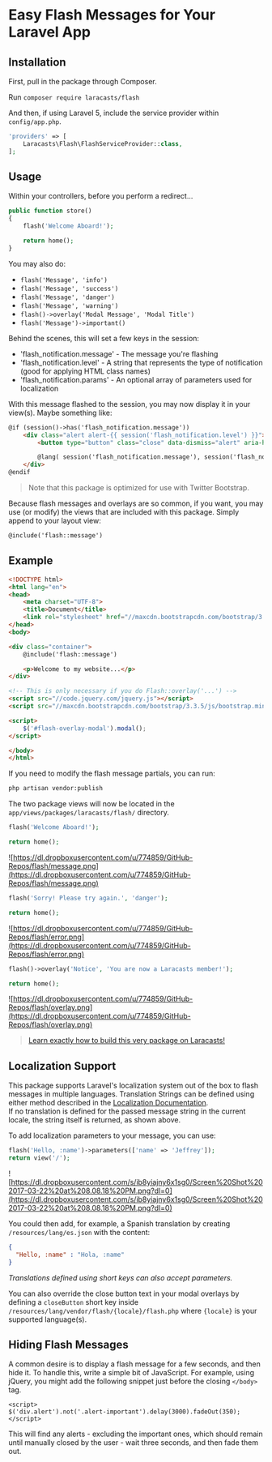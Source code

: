 # Easy Flash Messages for Your Laravel App

## Installation

First, pull in the package through Composer.

Run `composer require laracasts/flash`

And then, if using Laravel 5, include the service provider within `config/app.php`.

```php
'providers' => [
    Laracasts\Flash\FlashServiceProvider::class,
];
```

## Usage

Within your controllers, before you perform a redirect...

```php
public function store()
{
    flash('Welcome Aboard!');

    return home();
}
```

You may also do:

- `flash('Message', 'info')`
- `flash('Message', 'success')`
- `flash('Message', 'danger')`
- `flash('Message', 'warning')`
- `flash()->overlay('Modal Message', 'Modal Title')`
- `flash('Message')->important()`

Behind the scenes, this will set a few keys in the session:

- 'flash_notification.message' - The message you're flashing
- 'flash_notification.level' - A string that represents the type of notification (good for applying HTML class names)
- 'flash_notification.params' - An optional array of parameters used for localization

With this message flashed to the session, you may now display it in your view(s). Maybe something like:

```html
@if (session()->has('flash_notification.message'))
    <div class="alert alert-{{ session('flash_notification.level') }}">
        <button type="button" class="close" data-dismiss="alert" aria-hidden="true">&times;</button>

        @lang( session('flash_notification.message'), session('flash_notification.params', [] )
    </div>
@endif
```

> Note that this package is optimized for use with Twitter Bootstrap.

Because flash messages and overlays are so common, if you want, you may use (or modify) the views that are included with this package. Simply append to your layout view:

```html
@include('flash::message')
```

## Example

```html
<!DOCTYPE html>
<html lang="en">
<head>
    <meta charset="UTF-8">
    <title>Document</title>
    <link rel="stylesheet" href="//maxcdn.bootstrapcdn.com/bootstrap/3.3.5/css/bootstrap.min.css">
</head>
<body>

<div class="container">
    @include('flash::message')

    <p>Welcome to my website...</p>
</div>

<!-- This is only necessary if you do Flash::overlay('...') -->
<script src="//code.jquery.com/jquery.js"></script>
<script src="//maxcdn.bootstrapcdn.com/bootstrap/3.3.5/js/bootstrap.min.js"></script>

<script>
    $('#flash-overlay-modal').modal();
</script>

</body>
</html>
```

If you need to modify the flash message partials, you can run:

```bash
php artisan vendor:publish
```

The two package views will now be located in the `app/views/packages/laracasts/flash/` directory.

```php
flash('Welcome Aboard!');

return home();
```

![https://dl.dropboxusercontent.com/u/774859/GitHub-Repos/flash/message.png](https://dl.dropboxusercontent.com/u/774859/GitHub-Repos/flash/message.png)

```php
flash('Sorry! Please try again.', 'danger');

return home();
```

![https://dl.dropboxusercontent.com/u/774859/GitHub-Repos/flash/error.png](https://dl.dropboxusercontent.com/u/774859/GitHub-Repos/flash/error.png)

```php
flash()->overlay('Notice', 'You are now a Laracasts member!');

return home();
```

![https://dl.dropboxusercontent.com/u/774859/GitHub-Repos/flash/overlay.png](https://dl.dropboxusercontent.com/u/774859/GitHub-Repos/flash/overlay.png)

> [Learn exactly how to build this very package on Laracasts!](https://laracasts.com/lessons/flexible-flash-messages)

## Localization Support

This package supports Laravel's localization system out of the box to flash messages in multiple languages. Translation Strings can be defined using either method described in the [Localization Documentation](https://laravel.com/docs/master/localization#defining-translation-strings).  
If no translation is defined for the passed message string in the current locale, the string itself is returned, as shown above.

To add localization parameters to your message, you can use:

```php
flash('Hello, :name')->parameters(['name' => 'Jeffrey']);
return view('/');
```

![https://dl.dropboxusercontent.com/s/ib8yiajny6x1sg0/Screen%20Shot%202017-03-22%20at%208.08.18%20PM.png?dl=0](https://dl.dropboxusercontent.com/s/ib8yiajny6x1sg0/Screen%20Shot%202017-03-22%20at%208.08.18%20PM.png?dl=0)

You could then add, for example, a Spanish translation by creating `/resources/lang/es.json` with the content:
```json
{
  "Hello, :name" : "Hola, :name"
}
```
*Translations defined using short keys can also accept parameters.*

You can also override the close button text in your modal overlays by defining a `closeButton` short key inside `/resources/lang/vendor/flash/{locale}/flash.php` where `{locale}` is your supported language(s). 

## Hiding Flash Messages

A common desire is to display a flash message for a few seconds, and then hide it. To handle this, write a simple bit of JavaScript. For example, using jQuery, you might add the following snippet just before the closing `</body>` tag.

```
<script>
$('div.alert').not('.alert-important').delay(3000).fadeOut(350);
</script>
```

This will find any alerts - excluding the important ones, which should remain until manually closed by the user - wait three seconds, and then fade them out.
